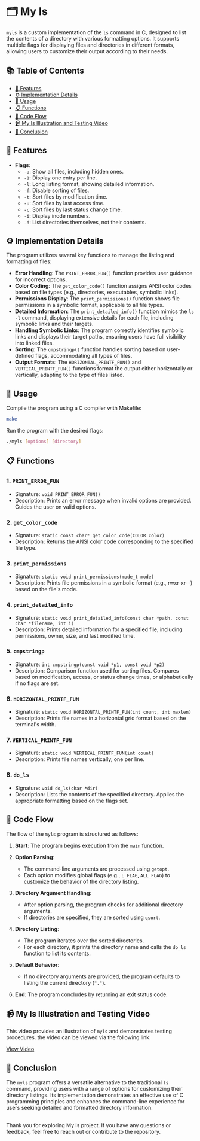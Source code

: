 # 🗂️ My ls
`myls` is a custom implementation of the `ls` command in C, designed to list the contents of a directory with various formatting options. It supports multiple flags for displaying files and directories in different formats, allowing users to customize their output according to their needs.

## 📚 Table of Contents 
- [🌟 Features](#features)
- [⚙️ Implementation Details](#implementation-details)
- [🚀 Usage](#usage)
- [📋 Functions](#functions)
- [🔄 Code Flow](#code-flow)
- [📹 My ls Illustration and Testing Video](#-my-ls-illustration-and-testing-video)
- [🎉 Conclusion](#conclusion)

## 🌟 Features
- **Flags**:
  - `-a`: Show all files, including hidden ones.
  - `-1`: Display one entry per line.
  - `-l`: Long listing format, showing detailed information.
  - `-f`: Disable sorting of files.
  - `-t`: Sort files by modification time.
  - `-u`: Sort files by last access time.
  - `-c`: Sort files by last status change time.
  - `-i`: Display inode numbers.
  - `-d`: List directories themselves, not their contents.

## ⚙️ Implementation Details
The program utilizes several key functions to manage the listing and formatting of files:

- **Error Handling**: The `PRINT_ERROR_FUN()` function provides user guidance for incorrect options.
- **Color Coding**: The `get_color_code()` function assigns ANSI color codes based on file types (e.g., directories, executables, symbolic links).
- **Permissions Display**: The `print_permissions()` function shows file permissions in a symbolic format, applicable to all file types.
- **Detailed Information**: The `print_detailed_info()` function mimics the `ls -l` command, displaying extensive details for each file, including symbolic links and their targets.
- **Handling Symbolic Links**: The program correctly identifies symbolic links and displays their target paths, ensuring users have full visibility into linked files.
- **Sorting**: The `cmpstringp()` function handles sorting based on user-defined flags, accommodating all types of files.
- **Output Formats**: The `HORIZONTAL_PRINTF_FUN()` and `VERTICAL_PRINTF_FUN()` functions format the output either horizontally or vertically, adapting to the type of files listed.


## 🚀 Usage
Compile the program using a C compiler with Makefile:

```bash
make
```

Run the program with the desired flags:
```bash
./myls [options] [directory]
```

## 📋 Functions

### 1. `PRINT_ERROR_FUN`
- Signature: `void PRINT_ERROR_FUN()`
- Description: Prints an error message when invalid options are provided. Guides the user on valid options.

### 2. `get_color_code`
- Signature: `static const char* get_color_code(COLOR color)`
- Description: Returns the ANSI color code corresponding to the specified file type.

### 3. `print_permissions`
- Signature: `static void print_permissions(mode_t mode)`
- Description: Prints file permissions in a symbolic format (e.g., rwxr-xr--) based on the file's mode.

### 4. `print_detailed_info`
- Signature: `static void print_detailed_info(const char *path, const char *filename, int i)`
- Description: Prints detailed information for a specified file, including permissions, owner, size, and last modified time.

### 5. `cmpstringp`
- Signature: `int cmpstringp(const void *p1, const void *p2)`
- Description: Comparison function used for sorting files. Compares based on modification, access, or status change times, or alphabetically if no flags are set.

### 6. `HORIZONTAL_PRINTF_FUN`
- Signature: `static void HORIZONTAL_PRINTF_FUN(int count, int maxlen)`
- Description: Prints file names in a horizontal grid format based on the terminal's width.
### 7. `VERTICAL_PRINTF_FUN`
- Signature: `static void VERTICAL_PRINTF_FUN(int count)`
- Description: Prints file names vertically, one per line.
### 8. `do_ls`
- Signature: `void do_ls(char *dir)`
- Description: Lists the contents of the specified directory. Applies the appropriate formatting based on the flags set. 


## 🔄 Code Flow

The flow of the `myls` program is structured as follows:

1. **Start**: The program begins execution from the `main` function.

2. **Option Parsing**:
   - The command-line arguments are processed using `getopt`.
   - Each option modifies global flags (e.g., `L_FLAG`, `ALL_FLAG`) to customize the behavior of the directory listing.

3. **Directory Argument Handling**:
   - After option parsing, the program checks for additional directory arguments.
   - If directories are specified, they are sorted using `qsort`.

4. **Directory Listing**:
   - The program iterates over the sorted directories.
   - For each directory, it prints the directory name and calls the `do_ls` function to list its contents.

5. **Default Behavior**:
   - If no directory arguments are provided, the program defaults to listing the current directory (`"."`).

6. **End**: The program concludes by returning an exit status code.

## 📹 My ls Illustration and Testing Video

This video provides an illustration of `myls` and demonstrates testing procedures. the video can be viewed via the following link:

[View Video]()

## 🎉 Conclusion
The `myls` program offers a versatile alternative to the traditional `ls` command, providing users with a range of options for customizing their directory listings. Its implementation demonstrates an effective use of C programming principles and enhances the command-line experience for users seeking detailed and formatted directory information.

##
Thank you for exploring My ls project. If you have any questions or feedback, feel free to reach out or contribute to the repository.
